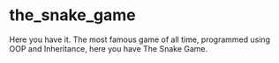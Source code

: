 # the_snake_game
Here you have it. The most famous game of all time, programmed using OOP and Inheritance, here you have The Snake Game.
